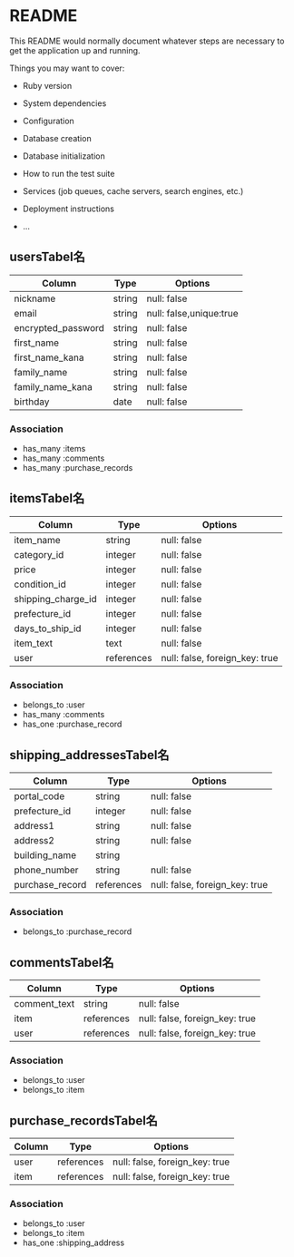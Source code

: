 # README

This README would normally document whatever steps are necessary to get the
application up and running.

Things you may want to cover:

* Ruby version

* System dependencies

* Configuration

* Database creation

* Database initialization

* How to run the test suite

* Services (job queues, cache servers, search engines, etc.)

* Deployment instructions

* ...

## usersTabel名

| Column             | Type       | Options                        |
| ------------------ | ---------- | ------------------------------ |
| nickname           | string     | null: false                    |
| email              | string     | null: false,unique:true        |
| encrypted_password | string     | null: false                    |
| first_name         | string     | null: false                    |
| first_name_kana    | string     | null: false                    |
| family_name        | string     | null: false                    |
| family_name_kana   | string     | null: false                    |
| birthday           | date       | null: false                    |

### Association
- has_many :items
- has_many :comments
- has_many :purchase_records

## itemsTabel名

| Column              | Type       | Options                        |
| --------------------| ---------- | ------------------------------ |
| item_name           | string     | null: false                    |
| category_id         | integer    | null: false                    |
| price               | integer    | null: false                    |
| condition_id        | integer    | null: false                    |
| shipping_charge_id  | integer    | null: false                    |
| prefecture_id       | integer    | null: false                    |
| days_to_ship_id     | integer    | null: false                    |
| item_text           | text       | null: false                    |
| user                | references | null: false, foreign_key: true |

### Association
- belongs_to :user
- has_many :comments
- has_one :purchase_record

## shipping_addressesTabel名

| Column           | Type       | Options                        |
| ---------------- | ---------- | ------------------------------ |
| portal_code      | string     | null: false                    |
| prefecture_id   | integer    | null: false                    |
| address1         | string     | null: false                    |
| address2         | string     | null: false                    |
| building_name    | string     |                                |
| phone_number     | string     | null: false                    |
| purchase_record | references | null: false, foreign_key: true |

### Association
- belongs_to :purchase_record

## commentsTabel名

| Column          | Type       | Options                        |
| --------------- | ---------- | ------------------------------ |
| comment_text    | string     | null: false                    |
| item            | references | null: false, foreign_key: true |
| user            | references | null: false, foreign_key: true |

### Association
- belongs_to :user
- belongs_to :item


## purchase_recordsTabel名

| Column          | Type       | Options                        |
| --------------- | ---------- | ------------------------------ |
| user            | references | null: false, foreign_key: true |
| item            | references | null: false, foreign_key: true |

### Association
- belongs_to :user
- belongs_to :item
- has_one :shipping_address